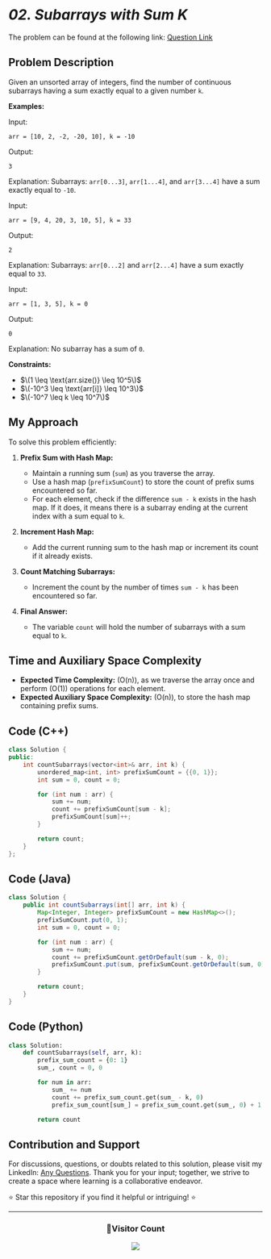 # _02. Subarrays with Sum K_

The problem can be found at the following link: [Question Link](https://www.geeksforgeeks.org/problems/subarrays-with-sum-k/1)

## Problem Description

Given an unsorted array of integers, find the number of continuous subarrays having a sum exactly equal to a given number `k`.

**Examples:**

Input:

```
arr = [10, 2, -2, -20, 10], k = -10
```

Output:

```
3
```

Explanation: Subarrays: `arr[0...3]`, `arr[1...4]`, and `arr[3...4]` have a sum exactly equal to `-10`.

Input:

```
arr = [9, 4, 20, 3, 10, 5], k = 33
```

Output:

```
2
```

Explanation: Subarrays: `arr[0...2]` and `arr[2...4]` have a sum exactly equal to `33`.

Input:

```
arr = [1, 3, 5], k = 0
```

Output:

```
0
```

Explanation: No subarray has a sum of `0`.

**Constraints:**

- $\(1 \leq \text{arr.size()} \leq 10^5\)$
- $\(-10^3 \leq \text{arr[i]} \leq 10^3\)$
- $\(-10^7 \leq k \leq 10^7\)$

## My Approach

To solve this problem efficiently:

1. **Prefix Sum with Hash Map:**

   - Maintain a running sum (`sum`) as you traverse the array.
   - Use a hash map (`prefixSumCount`) to store the count of prefix sums encountered so far.
   - For each element, check if the difference `sum - k` exists in the hash map. If it does, it means there is a subarray ending at the current index with a sum equal to `k`.

2. **Increment Hash Map:**

   - Add the current running sum to the hash map or increment its count if it already exists.

3. **Count Matching Subarrays:**

   - Increment the count by the number of times `sum - k` has been encountered so far.

4. **Final Answer:**
   - The variable `count` will hold the number of subarrays with a sum equal to `k`.

## Time and Auxiliary Space Complexity

- **Expected Time Complexity:** \(O(n)\), as we traverse the array once and perform \(O(1)\) operations for each element.
- **Expected Auxiliary Space Complexity:** \(O(n)\), to store the hash map containing prefix sums.

## Code (C++)

```cpp
class Solution {
public:
    int countSubarrays(vector<int>& arr, int k) {
        unordered_map<int, int> prefixSumCount = {{0, 1}};
        int sum = 0, count = 0;

        for (int num : arr) {
            sum += num;
            count += prefixSumCount[sum - k];
            prefixSumCount[sum]++;
        }

        return count;
    }
};
```

## Code (Java)

```java
class Solution {
    public int countSubarrays(int[] arr, int k) {
        Map<Integer, Integer> prefixSumCount = new HashMap<>();
        prefixSumCount.put(0, 1);
        int sum = 0, count = 0;

        for (int num : arr) {
            sum += num;
            count += prefixSumCount.getOrDefault(sum - k, 0);
            prefixSumCount.put(sum, prefixSumCount.getOrDefault(sum, 0) + 1);
        }

        return count;
    }
}
```

## Code (Python)

```python
class Solution:
    def countSubarrays(self, arr, k):
        prefix_sum_count = {0: 1}
        sum_, count = 0, 0

        for num in arr:
            sum_ += num
            count += prefix_sum_count.get(sum_ - k, 0)
            prefix_sum_count[sum_] = prefix_sum_count.get(sum_, 0) + 1

        return count
```

## Contribution and Support

For discussions, questions, or doubts related to this solution, please visit my LinkedIn: [Any Questions](https://www.linkedin.com/in/patel-hetkumar-sandipbhai-8b110525a/). Thank you for your input; together, we strive to create a space where learning is a collaborative endeavor.

⭐ Star this repository if you find it helpful or intriguing! ⭐

---

<div align="center">
  <h3><b>📍Visitor Count</b></h3>
</div>

<p align="center">   
  <img src="https://profile-counter.glitch.me/Hunterdii/count.svg" />  
</p>
